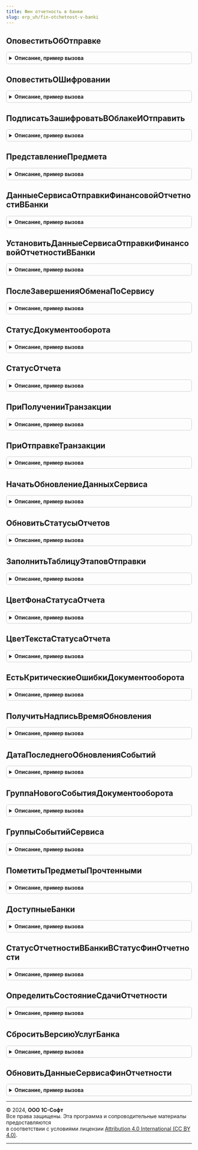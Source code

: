```yaml
---
title: Фин отчетность в банки
slug: erp_uh/fin-otchetnost-v-banki
---
```



## ОповеститьОбОтправке
<details style="margin: 1em 0; padding: 0.5em; border: 1px solid #ccc; border-radius: 6px;">

<summary style="font-weight: bold; cursor: pointer;">Описание, пример вызова</summary>

```bsl

// Оповещаем об отправке.
Процедура ОповеститьОбОтправке(Организация = Неопределено) Экспорт
```

Пример вызова
```bsl
ФинОтчетностьВБанки.ОповеститьОбОтправке(Организация);
```
</details>

## ОповеститьОШифровании
<details style="margin: 1em 0; padding: 0.5em; border: 1px solid #ccc; border-radius: 6px;">

<summary style="font-weight: bold; cursor: pointer;">Описание, пример вызова</summary>

```bsl

// Оповещаем о шифровании и подписании.
Процедура ОповеститьОШифровании(Организация = Неопределено) Экспорт
```

Пример вызова
```bsl
ФинОтчетностьВБанки.ОповеститьОШифровании(Организация);
```
</details>

## ПодписатьЗашифроватьВОблакеИОтправить
<details style="margin: 1em 0; padding: 0.5em; border: 1px solid #ccc; border-radius: 6px;">

<summary style="font-weight: bold; cursor: pointer;">Описание, пример вызова</summary>

```bsl

// Выполняет подписание и отправку отчета на сервере.
// Перед вызовом фонового задания необходимо получить сеансовый ключ сервиса криптографии.
// Предназначена для вызова в качестве метода фонового задания.
//
// Параметры:
//	Параметры - Структура - Содержит ключи:
//      * ТипТранзакции - ПеречислениеСсылка.ТипыТранзакцийОбменаСБанкамиФинОтчетность.
//		* ПредметОбмена - ОпределяемыйТип.ПредметОбменаСБанками - отчет.
//      * ОтпечатокСертификата - Строка - сертификат, используемый для подписания файлов.
//		* Банк - СправочникСсылка.БанкиУниверсальногоОбмена - элемент справочника БанкиУниверсальногоОбмена, в которые нужно отправить отчет.
//		* Документооборот - СправочникСсылка.ДокументооборотыОбменаСБанками, Неопределено - ссылка на документооборот.
//		* ПараметрыОтбораСертификата - Структура - см. ЗаявкиНаКредитКлиентСервер.ПараметрыОтбораСертификата()
//		* ИдентификаторЖурналаОпераций - Строка - идентификатор журнала операций с файлами.
//
Процедура ПодписатьЗашифроватьВОблакеИОтправить(Параметры, АдресХранилища) Экспорт
```

Пример вызова
```bsl
ФинОтчетностьВБанки.ПодписатьЗашифроватьВОблакеИОтправить(Параметры, АдресХранилища) 
```
</details>

## ПредставлениеПредмета
<details style="margin: 1em 0; padding: 0.5em; border: 1px solid #ccc; border-radius: 6px;">

<summary style="font-weight: bold; cursor: pointer;">Описание, пример вызова</summary>

```bsl

Функция ПредставлениеПредмета(Предмет, БезИмениБанка = Ложь) Экспорт
```

Пример вызова
```bsl
Результат = ФинОтчетностьВБанки.ПредставлениеПредмета(Предмет, БезИмениБанка);
```
</details>

## ДанныеСервисаОтправкиФинансовойОтчетностиВБанки
<details style="margin: 1em 0; padding: 0.5em; border: 1px solid #ccc; border-radius: 6px;">

<summary style="font-weight: bold; cursor: pointer;">Описание, пример вызова</summary>

```bsl

Функция ДанныеСервисаОтправкиФинансовойОтчетностиВБанки(ИмяПараметра = "") Экспорт
```

Пример вызова
```bsl
Результат = ФинОтчетностьВБанки.ДанныеСервисаОтправкиФинансовойОтчетностиВБанки(ИмяПараметра);
```
</details>

## УстановитьДанныеСервисаОтправкиФинансовойОтчетностиВБанки
<details style="margin: 1em 0; padding: 0.5em; border: 1px solid #ccc; border-radius: 6px;">

<summary style="font-weight: bold; cursor: pointer;">Описание, пример вызова</summary>

```bsl

Функция УстановитьДанныеСервисаОтправкиФинансовойОтчетностиВБанки(Знач Данные, ИмяПараметра = "") Экспорт
```

Пример вызова
```bsl
Результат = ФинОтчетностьВБанки.УстановитьДанныеСервисаОтправкиФинансовойОтчетностиВБанки(Данные, ИмяПараметра);
```
</details>

## ПослеЗавершенияОбменаПоСервису
<details style="margin: 1em 0; padding: 0.5em; border: 1px solid #ccc; border-radius: 6px;">

<summary style="font-weight: bold; cursor: pointer;">Описание, пример вызова</summary>

```bsl

Процедура ПослеЗавершенияОбменаПоСервису() Экспорт
```

Пример вызова
```bsl
ФинОтчетностьВБанки.ПослеЗавершенияОбменаПоСервису() 
```
</details>

## СтатусДокументооборота
<details style="margin: 1em 0; padding: 0.5em; border: 1px solid #ccc; border-radius: 6px;">

<summary style="font-weight: bold; cursor: pointer;">Описание, пример вызова</summary>

```bsl

Процедура СтатусДокументооборота(Документооборот, ОписаниеСтатуса) Экспорт
```

Пример вызова
```bsl
ФинОтчетностьВБанки.СтатусДокументооборота(Документооборот, ОписаниеСтатуса) 
```
</details>

## СтатусОтчета
<details style="margin: 1em 0; padding: 0.5em; border: 1px solid #ccc; border-radius: 6px;">

<summary style="font-weight: bold; cursor: pointer;">Описание, пример вызова</summary>

```bsl

// Возвращает актуальный статус отправки для указанного отчета.
//
// Параметры:
//	Предмет - ДокументСсылка.ФинОтчетВБанк - Ссылка на объект с данными отчета.
//
// Возвращаемое значение:
//	ПеречислениеСсылка.СтатусыОтправкиФинОтчетностиВБанки
//
Функция СтатусОтчета(Предмет) Экспорт
```

Пример вызова
```bsl
Результат = ФинОтчетностьВБанки.СтатусОтчета(Предмет) 
```
</details>

## ПриПолученииТранзакции
<details style="margin: 1em 0; padding: 0.5em; border: 1px solid #ccc; border-radius: 6px;">

<summary style="font-weight: bold; cursor: pointer;">Описание, пример вызова</summary>

```bsl

// См. УниверсальныйОбменСБанкамиПереопределяемый.ПриПолученииТранзакции
Процедура ПриПолученииТранзакции(РеквизитыТранзакции, Результат) Экспорт
```

Пример вызова
```bsl
ФинОтчетностьВБанки.ПриПолученииТранзакции(РеквизитыТранзакции, Результат) 
```
</details>

## ПриОтправкеТранзакции
<details style="margin: 1em 0; padding: 0.5em; border: 1px solid #ccc; border-radius: 6px;">

<summary style="font-weight: bold; cursor: pointer;">Описание, пример вызова</summary>

```bsl

// См. УниверсальныйОбменСБанкамиПереопределяемый.ПриОтправкеТранзакции
Процедура ПриОтправкеТранзакции(РеквизитыТранзакции, Результат) Экспорт
```

Пример вызова
```bsl
ФинОтчетностьВБанки.ПриОтправкеТранзакции(РеквизитыТранзакции, Результат) 
```
</details>

## НачатьОбновлениеДанныхСервиса
<details style="margin: 1em 0; padding: 0.5em; border: 1px solid #ccc; border-radius: 6px;">

<summary style="font-weight: bold; cursor: pointer;">Описание, пример вызова</summary>

```bsl

// Процедура - обработчик начала получения данных о сервисе заявок на кредит.
// Предназначена для вызова из модуля форм, в которых требуются актуальные данные о сервисе.
//
// Параметры:
//  Форма - УправляемаяФорма - должна содержать реквизиты СведенияОСервисе И СведенияОДлительнойОперации
//
Процедура НачатьОбновлениеДанныхСервиса(Форма) Экспорт
```

Пример вызова
```bsl
ФинОтчетностьВБанки.НачатьОбновлениеДанныхСервиса(Форма) 
```
</details>

## ОбновитьСтатусыОтчетов
<details style="margin: 1em 0; padding: 0.5em; border: 1px solid #ccc; border-radius: 6px;">

<summary style="font-weight: bold; cursor: pointer;">Описание, пример вызова</summary>

```bsl

// Обновляет внешние компоненты через интернет в фоновом процессе.
//
// Параметры:
//  Параметры - Структура - параметры фоновой процедуры. Содержит поля:
//      * Отбор - Структура - (необзательный) содержит параметры отбора документооборотов.
//  Адрес - Строка - адрес временного хранилища, в который помещается массив.
//
Процедура ОбновитьСтатусыОтчетов(Параметры, Адрес) Экспорт
```

Пример вызова
```bsl
ФинОтчетностьВБанки.ОбновитьСтатусыОтчетов(Параметры, Адрес) 
```
</details>

## ЗаполнитьТаблицуЭтаповОтправки
<details style="margin: 1em 0; padding: 0.5em; border: 1px solid #ccc; border-radius: 6px;">

<summary style="font-weight: bold; cursor: pointer;">Описание, пример вызова</summary>

```bsl

// Заполняет таблицу этапов отправки заявки.
//
// Параметры:
//	РеквизитыДокументооборота - Структура - см. УниверсальныйОбменСБанками.РеквизитыДокументооборота().
//	ДополнительныеПараметры - Произвольный - Дополнительные параметры формы.
//	ТаблицаЭтаповОтправки - ТаблицаЗначений - см. УниверсальныйОбменСБанками.ЗаготовкаТаблицыЭтаповОтправки().
//
Процедура ЗаполнитьТаблицуЭтаповОтправки(РеквизитыДокументооборота, ДополнительныеПараметры, ТаблицаЭтаповОтправки) Экспорт
```

Пример вызова
```bsl
ФинОтчетностьВБанки.ЗаполнитьТаблицуЭтаповОтправки(РеквизитыДокументооборота, ДополнительныеПараметры, ТаблицаЭтаповОтправки) 
```
</details>

## ЦветФонаСтатусаОтчета
<details style="margin: 1em 0; padding: 0.5em; border: 1px solid #ccc; border-radius: 6px;">

<summary style="font-weight: bold; cursor: pointer;">Описание, пример вызова</summary>

```bsl

// Возвращает цвет фона для статуса отчета.
//
// Параметры:
//	СтатусОтчета - Перечисления.СтатусыОтправкиФинОтчетностиВБанки - Статус отчета.
//
// Возвращаемое занчение:
//	Цвет
//
Функция ЦветФонаСтатусаОтчета(СтатусОтчета) Экспорт
```

Пример вызова
```bsl
Результат = ФинОтчетностьВБанки.ЦветФонаСтатусаОтчета(СтатусОтчета) 
```
</details>

## ЦветТекстаСтатусаОтчета
<details style="margin: 1em 0; padding: 0.5em; border: 1px solid #ccc; border-radius: 6px;">

<summary style="font-weight: bold; cursor: pointer;">Описание, пример вызова</summary>

```bsl

// Возвращает цвет текста для статуса отчета.
//
// Параметры:
//	СтатусОтчета - Перечисления.СтатусыОтправкиФинОтчетностиВБанки - Статус отчета.
//
// Возвращаемое занчение:
//	Цвет
//
Функция ЦветТекстаСтатусаОтчета(СтатусОтчета) Экспорт
```

Пример вызова
```bsl
Результат = ФинОтчетностьВБанки.ЦветТекстаСтатусаОтчета(СтатусОтчета) 
```
</details>

## ЕстьКритическиеОшибкиДокументооборота
<details style="margin: 1em 0; padding: 0.5em; border: 1px solid #ccc; border-radius: 6px;">

<summary style="font-weight: bold; cursor: pointer;">Описание, пример вызова</summary>

```bsl

// Возвращаем Истина, если последней полученной транзакцией была Ошибка.
Функция ЕстьКритическиеОшибкиДокументооборота(Документооборот, ДополнительныеПараметры) Экспорт
```

Пример вызова
```bsl
Результат = ФинОтчетностьВБанки.ЕстьКритическиеОшибкиДокументооборота(Документооборот, ДополнительныеПараметры) 
```
</details>

## ПолучитьНадписьВремяОбновления
<details style="margin: 1em 0; padding: 0.5em; border: 1px solid #ccc; border-radius: 6px;">

<summary style="font-weight: bold; cursor: pointer;">Описание, пример вызова</summary>

```bsl

Функция ПолучитьНадписьВремяОбновления(ДатаПоследнегоОбновления) Экспорт
```

Пример вызова
```bsl
Результат = ФинОтчетностьВБанки.ПолучитьНадписьВремяОбновления(ДатаПоследнегоОбновления) 
```
</details>

## ДатаПоследнегоОбновленияСобытий
<details style="margin: 1em 0; padding: 0.5em; border: 1px solid #ccc; border-radius: 6px;">

<summary style="font-weight: bold; cursor: pointer;">Описание, пример вызова</summary>

```bsl

Функция ДатаПоследнегоОбновленияСобытий() Экспорт
```

Пример вызова
```bsl
Результат = ФинОтчетностьВБанки.ДатаПоследнегоОбновленияСобытий() 
```
</details>

## ГруппаНовогоСобытияДокументооборота
<details style="margin: 1em 0; padding: 0.5em; border: 1px solid #ccc; border-radius: 6px;">

<summary style="font-weight: bold; cursor: pointer;">Описание, пример вызова</summary>

```bsl

Функция ГруппаНовогоСобытияДокументооборота(ДанныеГрупп, ПараметрыСобытия) Экспорт
```

Пример вызова
```bsl
Результат = ФинОтчетностьВБанки.ГруппаНовогоСобытияДокументооборота(ДанныеГрупп, ПараметрыСобытия) 
```
</details>

## ГруппыСобытийСервиса
<details style="margin: 1em 0; padding: 0.5em; border: 1px solid #ccc; border-radius: 6px;">

<summary style="font-weight: bold; cursor: pointer;">Описание, пример вызова</summary>

```bsl

Процедура ГруппыСобытийСервиса(ДанныеГрупп) Экспорт
```

Пример вызова
```bsl
ФинОтчетностьВБанки.ГруппыСобытийСервиса(ДанныеГрупп) 
```
</details>

## ПометитьПредметыПрочтенными
<details style="margin: 1em 0; padding: 0.5em; border: 1px solid #ccc; border-radius: 6px;">

<summary style="font-weight: bold; cursor: pointer;">Описание, пример вызова</summary>

```bsl

Функция ПометитьПредметыПрочтенными(Предметы) Экспорт
```

Пример вызова
```bsl
Результат = ФинОтчетностьВБанки.ПометитьПредметыПрочтенными(Предметы) 
```
</details>

## ДоступныеБанки
<details style="margin: 1em 0; padding: 0.5em; border: 1px solid #ccc; border-radius: 6px;">

<summary style="font-weight: bold; cursor: pointer;">Описание, пример вызова</summary>

```bsl

// Формирует список банков, в которые можно передавать отчетность.
//
// Параметры:
//	ВключаяНеактивные - Булево - Признак включения в список банков, которые на текущий момент являются неактивными.
//
// Возвращаемое значение:
//	СписокЗначений - список банков.
//
Функция ДоступныеБанки(ВключаяНеактивные = Ложь) Экспорт
```

Пример вызова
```bsl
Результат = ФинОтчетностьВБанки.ДоступныеБанки(ВключаяНеактивные);
```
</details>

## СтатусОтчетностиВБанкиВСтатусФинОтчетности
<details style="margin: 1em 0; padding: 0.5em; border: 1px solid #ccc; border-radius: 6px;">

<summary style="font-weight: bold; cursor: pointer;">Описание, пример вызова</summary>

```bsl

Функция СтатусОтчетностиВБанкиВСтатусФинОтчетности(СтатусСтрокой) Экспорт
```

Пример вызова
```bsl
Результат = ФинОтчетностьВБанки.СтатусОтчетностиВБанкиВСтатусФинОтчетности(СтатусСтрокой) 
```
</details>

## ОпределитьСостояниеСдачиОтчетности
<details style="margin: 1em 0; padding: 0.5em; border: 1px solid #ccc; border-radius: 6px;">

<summary style="font-weight: bold; cursor: pointer;">Описание, пример вызова</summary>

```bsl

Функция ОпределитьСостояниеСдачиОтчетности(Статус) Экспорт
```

Пример вызова
```bsl
Результат = ФинОтчетностьВБанки.ОпределитьСостояниеСдачиОтчетности(Статус) 
```
</details>

## СброситьВерсиюУслугБанка
<details style="margin: 1em 0; padding: 0.5em; border: 1px solid #ccc; border-radius: 6px;">

<summary style="font-weight: bold; cursor: pointer;">Описание, пример вызова</summary>

```bsl

Процедура СброситьВерсиюУслугБанка() Экспорт
```

Пример вызова
```bsl
ФинОтчетностьВБанки.СброситьВерсиюУслугБанка() 
```
</details>

## ОбновитьДанныеСервисаФинОтчетности
<details style="margin: 1em 0; padding: 0.5em; border: 1px solid #ccc; border-radius: 6px;">

<summary style="font-weight: bold; cursor: pointer;">Описание, пример вызова</summary>

```bsl

// Выполняет обновление сервиса 1С:ФинОтчетности и возвращает признак успешности выполнения.
//
// Возвращаемое значение:
//	Структура - см. УниверсальныйОбменСБанкамиКлиентСервер.РезультатОбновленияДанныхСервиса()
//
Функция ОбновитьДанныеСервисаФинОтчетности() Экспорт
```

Пример вызова
```bsl
Результат = ФинОтчетностьВБанки.ОбновитьДанныеСервисаФинОтчетности() 
```
</details>

---

© 2024, **ООО 1С-Софт**  
Все права защищены. Эта программа и сопроводительные материалы предоставляются  
в соответствии с условиями лицензии [Attribution 4.0 International (CC BY 4.0)](https://creativecommons.org/licenses/by/4.0/legalcode).

---
